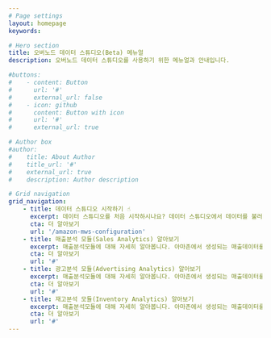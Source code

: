 ```yaml
---
# Page settings
layout: homepage
keywords:

# Hero section
title: 오버노드 데이터 스튜디오(Beta) 메뉴얼
description: 오버노드 데이터 스튜디오를 사용하기 위한 메뉴얼과 안내입니다.

#buttons:
#    - content: Button
#      url: '#'
#      external_url: false
#    - icon: github
#      content: Button with icon
#      url: '#'
#      external_url: true

# Author box
#author:
#    title: About Author
#    title_url: '#'
#    external_url: true
#    description: Author description

# Grid navigation
grid_navigation:
    - title: 데이터 스튜디오 시작하기 ☝️
      excerpt: 데이터 스튜디오를 처음 시작하시나요? 데이터 스튜디오에서 데이터를 불러오기 위해서 필요한 설정을 이곳에서 알아보세요.
      cta: 더 알아보기
      url: '/amazon-mws-configuration'
    - title: 매출분석 모듈(Sales Analytics) 알아보기
      excerpt: 매출분석모듈에 대해 자세히 알아봅니다. 아마존에서 생성되는 매출데이터를 여러가지 방법으로 볼 수 있습니다. 👩🏻‍💻
      cta: 더 알아보기
      url: '#'
    - title: 광고분석 모듈(Advertising Analytics) 알아보기
      excerpt: 매출분석모듈에 대해 자세히 알아봅니다. 아마존에서 생성되는 매출데이터를 여러가지 방법으로 볼 수 있습니다. 📢
      cta: 더 알아보기
      url: '#'
    - title: 재고분석 모듈(Inventory Analytics) 알아보기
      excerpt: 매출분석모듈에 대해 자세히 알아봅니다. 아마존에서 생성되는 매출데이터를 여러가지 방법으로 볼 수 있습니다. 📦
      cta: 더 알아보기
      url: '#'
---
```

